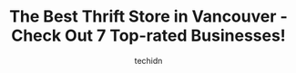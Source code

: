 ---
layout: ampstory
image: https://i0.wp.com/www.auto.or.id/wp-content/uploads/2023/06/the-society-of-saint-vincent-de-paul-thrift-store-0-vancouver-1686322312.jpeg?resize=640,853
author: techidn
featured: false
description: Vancouver, British Columbia, Canada is a haven for Thrift Store enthusiasts, boasting an impressive array of 7 top-notch establishments. Whether youre a seasoned connoisseur or simply curio
title: The Best Thrift Store in Vancouver - Check Out 7 Top-rated Businesses!
cover:
   title: The Best Thrift Store in Vancouver - Check Out 7 Top-rated Businesses!
   subtitle: AUTO.OR.ID
   background: https://www.auto.or.id/wp-content/uploads/2023/06/the-society-of-saint-vincent-de-paul-thrift-store-0-vancouver-1686322312.jpeg

pages: 
 - layout: thirds
   top: <h1>#1 The Salvation Army Thrift Store</h1>
   bottom: "<p>Great place! The store is a small hidden store amongst the Kerrisdale district. (Its literally on the edge of the area)The selection of the clothing and products are abu</p>"
   background: https://www.auto.or.id/wp-content/uploads/2023/06/the-society-of-saint-vincent-de-paul-thrift-store-1-vancouver-1686322314.jpeg
   backgroundblur: true
 - layout: thirds
   top: <h1>#2 Thriftique</h1>
   bottom: "<p>2147 Kingsway, Vancouver, BC V5N 2T4, Canada</p>"
   background: https://www.auto.or.id/wp-content/uploads/2023/06/the-society-of-saint-vincent-de-paul-thrift-store-2-vancouver-1686322314.jpeg
   cta:
      link: https://www.auto.or.id/the-best-thrift-store-in-vancouver-check-out-7-top-rated-businesses/
      text: The Best Thrift Store in Vancouver - Check Out 7 Top-rated Businesses!
 - layout: thirds
   top: <h1>#3 BC SPCA Thrift Store</h1>
   bottom: "<p>5239 Victoria Dr, Vancouver, BC V5P 3V4, Canada</p>"
   background: https://images.unsplash.com/photo-1626302592106-ad36b003cb39?ixlib=rb-4.0.3&ixid=MnwxMjA3fDB8MHxwaG90by1wYWdlfHx8fGVufDB8fHx8&auto=format&fit=crop&w=640&h=853&q=80
   cta:
      link: https://www.auto.or.id/the-best-thrift-store-in-vancouver-check-out-7-top-rated-businesses/
      text: The Best Thrift Store in Vancouver - Check Out 7 Top-rated Businesses!
 - layout: thirds
   top: <h1>#4 Rewind Resale Thrift Store Vancouver</h1>
   bottom: "<p>2331 Main St, Vancouver, BC V5T 3C9, Canada</p>"
   background: https://images.unsplash.com/photo-1630381796593-6b72c570dc43?ixlib=rb-4.0.3&ixid=MnwxMjA3fDB8MHxwaG90by1wYWdlfHx8fGVufDB8fHx8&auto=format&fit=crop&w=640&h=853&q=80
   cta:
      link: https://www.auto.or.id/the-best-thrift-store-in-vancouver-check-out-7-top-rated-businesses/
      text: The Best Thrift Store in Vancouver - Check Out 7 Top-rated Businesses!
 - layout: thirds
   top: <h1>#5 SPCA Thrift Store</h1>
   bottom: "<p>3606 Broadway W, Vancouver, BC V6R 2B7, Canada</p>"
   background: https://images.unsplash.com/photo-1604755948429-a463f1d43c45?ixlib=rb-4.0.3&ixid=MnwxMjA3fDB8MHxwaG90by1wYWdlfHx8fGVufDB8fHx8&auto=format&fit=crop&w=640&h=853&q=80
   cta:
      link: https://www.auto.or.id/the-best-thrift-store-in-vancouver-check-out-7-top-rated-businesses/
      text: The Best Thrift Store in Vancouver - Check Out 7 Top-rated Businesses!
 - layout: thirds
   top: <h1>#6 Miscellany thrift and vintage</h1>
   bottom: "<p>323 E Broadway, Vancouver, BC V5T 1W5, Canada</p>"
   background: https://images.unsplash.com/photo-1612593968469-d44a2e6ab5d2?ixlib=rb-4.0.3&ixid=MnwxMjA3fDB8MHxwaG90by1wYWdlfHx8fGVufDB8fHx8&auto=format&fit=crop&w=640&h=853&q=80
   cta:
      link: https://www.auto.or.id/the-best-thrift-store-in-vancouver-check-out-7-top-rated-businesses/
      text: The Best Thrift Store in Vancouver - Check Out 7 Top-rated Businesses!
 - layout: thirds
   top: <h1>#7 Vancouver General Hospital Thrift Store</h1>
   bottom: "<p>2535 E Hastings St, Vancouver, BC V5K 1Z2, Canada</p>"
   background: https://images.unsplash.com/photo-1632338962846-8319d1e4c0e0?ixlib=rb-4.0.3&ixid=MnwxMjA3fDB8MHxwaG90by1wYWdlfHx8fGVufDB8fHx8&auto=format&fit=crop&w=640&h=853&q=80
   cta:
      link: https://www.auto.or.id/the-best-thrift-store-in-vancouver-check-out-7-top-rated-businesses/
      text: The Best Thrift Store in Vancouver - Check Out 7 Top-rated Businesses!
 - layout: thirds
   middle: Continue reading...
   background: https://images.unsplash.com/photo-1568738836391-d15d766832ad?ixlib=rb-4.0.3&ixid=MnwxMjA3fDB8MHxwaG90by1wYWdlfHx8fGVufDB8fHx8&auto=format&fit=crop&w=640&h=853&q=80
   cta:
      link: https://www.auto.or.id/the-best-thrift-store-in-vancouver-check-out-7-top-rated-businesses/
      text: The Best Thrift Store in Vancouver - Check Out 7 Top-rated Businesses!

---